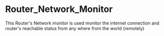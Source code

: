# Router_Network_Monitor
This Router's Network monitor is used monitor the internet connection and router's reachable status from any where from the world (remotely)

